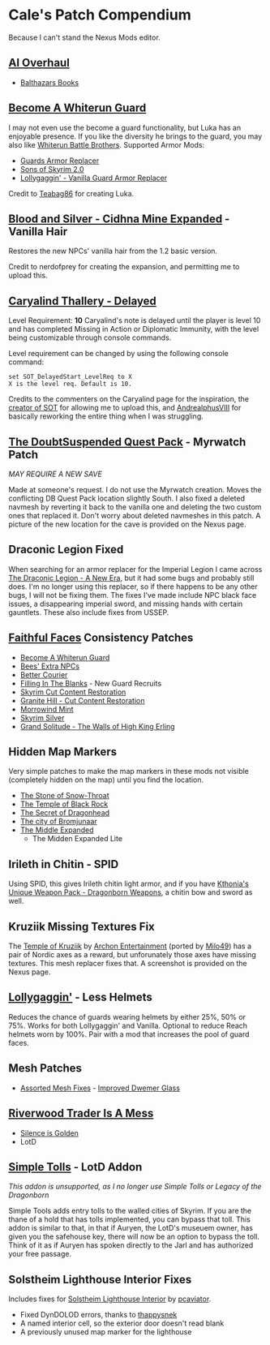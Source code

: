 # Cale's Patch Compendium
Because I can't stand the Nexus Mods editor.

## [AI Overhaul](https://www.nexusmods.com/skyrimspecialedition/mods/21654)
- [Balthazars Books](https://www.nexusmods.com/skyrimspecialedition/mods/53663?tab=description)

## [Become A Whiterun Guard](https://www.nexusmods.com/skyrimspecialedition/mods/36247)
I may not even use the become a guard functionality, but Luka has an enjoyable presence. If you like the diversity he brings to the guard, you may also like [Whiterun Battle Brothers](https://www.nexusmods.com/skyrimspecialedition/mods/36036).
Supported Armor Mods:
- [Guards Armor Replacer](https://www.nexusmods.com/skyrimspecialedition/mods/22671)
- [Sons of Skyrim 2.0](https://www.nexusmods.com/skyrimspecialedition/mods/68656)
- [Lollygaggin' - Vanilla Guard Armor Replacer](https://www.nexusmods.com/skyrimspecialedition/mods/117833)

Credit to [Teabag86](https://next.nexusmods.com/profile/Teabag86?gameId=1704) for creating Luka.

## [Blood and Silver - Cidhna Mine Expanded](https://www.nexusmods.com/skyrimspecialedition/mods/20269) - Vanilla Hair
Restores the new NPCs' vanilla hair from the 1.2 basic version.

Credit to nerdofprey for creating the expansion, and permitting me to upload this.

## [Caryalind Thallery - Delayed](https://www.nexusmods.com/skyrimspecialedition/mods/60911?tab=description)
Level Requirement: **10**
Caryalind's note is delayed until the player is level 10 and has completed Missing in Action or Diplomatic Immunity, with the level being customizable through console commands.

Level requirement can be changed by using the following console command:
```
set SOT_DelayedStart_LevelReq to X
X is the level req. Default is 10.
```

Credits to the commenters on the Caryalind page for the inspiration, the [creator of SOT](https://next.nexusmods.com/profile/SidekicksOfTamriel?gameId=1704) for allowing me to upload this, and [AndrealphusVIII](https://next.nexusmods.com/profile/AndrealphusVIII?gameId=1704) for basically reworking the entire thing when I was struggling.

## [The DoubtSuspended Quest Pack](https://www.nexusmods.com/skyrimspecialedition/mods/4929) - Myrwatch Patch
*MAY REQUIRE A NEW SAVE*

Made at someone's request. I do not use the Myrwatch creation. Moves the conflicting DB Quest Pack location slightly South. I also fixed a deleted navmesh by reverting it back to the vanilla one and deleting the two custom ones that replaced it. Don't worry about deleted navmeshes in this patch. A picture of the new location for the cave is provided on the Nexus page.

## Draconic Legion Fixed
When searching for an armor replacer for the Imperial Legion I came across [The Draconic Legion - A New Era](https://www.nexusmods.com/skyrimspecialedition/mods/42144), but it had some bugs and probably still does. I'm no longer using this replacer, so if there happens to be any other bugs, I will not be fixing them. The fixes I've made include NPC black face issues, a disappearing imperial sword, and missing hands with certain gauntlets. These also include fixes from USSEP.

## [Faithful Faces](https://www.nexusmods.com/skyrimspecialedition/mods/114342) Consistency Patches
- [Become A Whiterun Guard](https://www.nexusmods.com/skyrimspecialedition/mods/36247)
- [Bees' Extra NPCs](https://www.nexusmods.com/skyrimspecialedition/mods/65619?tab=description)
- [Better Courier](https://www.nexusmods.com/skyrimspecialedition/mods/40709)
- [Filling In The Blanks](https://www.nexusmods.com/skyrimspecialedition/mods/51174) - New Guard Recruits
- [Skyrim Cut Content Restoration](https://www.nexusmods.com/skyrimspecialedition/mods/90744)
- [Granite Hill - Cut Content Restoration](https://www.nexusmods.com/skyrimspecialedition/mods/117585)
- [Morrowind Mint](https://www.nexusmods.com/skyrimspecialedition/mods/129387)
- [Skyrim Silver](https://www.nexusmods.com/skyrimspecialedition/mods/127897)
- [Grand Solitude - The Walls of High King Erling](https://www.nexusmods.com/skyrimspecialedition/mods/157506)

## Hidden Map Markers
Very simple patches to make the map markers in these mods not visible (completely hidden on the map) until you find the location.
- [The Stone of Snow-Throat](https://www.nexusmods.com/skyrimspecialedition/mods/21250)
- [The Temple of Black Rock](https://www.nexusmods.com/skyrimspecialedition/mods/23362)
- [The Secret of Dragonhead](https://www.nexusmods.com/skyrimspecialedition/mods/23360)
- [The city of Bromjunaar](https://www.nexusmods.com/skyrimspecialedition/mods/77327)
- [The Middle Expanded](https://www.nexusmods.com/skyrimspecialedition/mods/2219)
  - The Midden Expanded Lite

## Irileth in Chitin - SPID
Using SPID, this gives Irileth chitin light armor, and if you have [Kthonia's Unique Weapon Pack - Dragonborn Weapons](https://www.nexusmods.com/skyrimspecialedition/mods/15050), a chitin bow and sword as well.

## Kruziik Missing Textures Fix
The [Temple of Kruziik](https://www.nexusmods.com/skyrimspecialedition/mods/47833) by [Archon Entertainment](https://next.nexusmods.com/profile/ArchonEntertainment?gameId=1704) (ported by [Milo49](https://next.nexusmods.com/profile/Milo49?gameId=1704)) has a pair of Nordic axes as a reward, but unforunately those axes have missing textures. This mesh replacer fixes that. A screenshot is provided on the Nexus page.

## [Lollygaggin'](https://www.nexusmods.com/skyrimspecialedition/mods/117833) - Less Helmets
Reduces the chance of guards wearing helmets by either 25%, 50% or 75%. Works for both Lollygaggin' and Vanilla. Optional to reduce Reach helmets worn by 100%. Pair with a mod that increases the pool of guard faces.

## Mesh Patches
- [Assorted Mesh Fixes](https://www.nexusmods.com/skyrimspecialedition/mods/32117?tab=description) - [Improved Dwemer Glass](https://www.nexusmods.com/skyrimspecialedition/mods/44553?tab=description)

## [Riverwood Trader Is A Mess](https://www.nexusmods.com/skyrimspecialedition/mods/63631)
- [Silence is Golden](https://www.nexusmods.com/skyrimspecialedition/mods/50581)
- LotD

## [Simple Tolls](https://www.nexusmods.com/skyrimspecialedition/mods/83848) - LotD Addon
*This addon is unsupported, as I no longer use Simple Tolls or Legacy of the Dragonborn*

Simple Tools adds entry tolls to the walled cities of Skyrim. If you are the thane of a hold that has tolls implemented, you can bypass that toll. This addon is similar to that, in that if Auryen, the LotD's museuem owner, has given you the safehouse key, there will now be an option to bypass the toll. Think of it as if Auryen has spoken directly to the Jarl and has authorized your free passage.

## Solstheim Lighthouse Interior Fixes
Includes fixes for [Solstheim Lighthouse Interior](https://www.nexusmods.com/skyrimspecialedition/mods/27887) by [pcaviator](https://next.nexusmods.com/profile/pcaviator?gameId=1704).
- Fixed DynDOLOD errors, thanks to [thappysnek](https://www.nexusmods.com/skyrimspecialedition/images/141773)
- A named interior cell, so the exterior door doesn't read blank
- A previously unused map marker for the lighthouse
